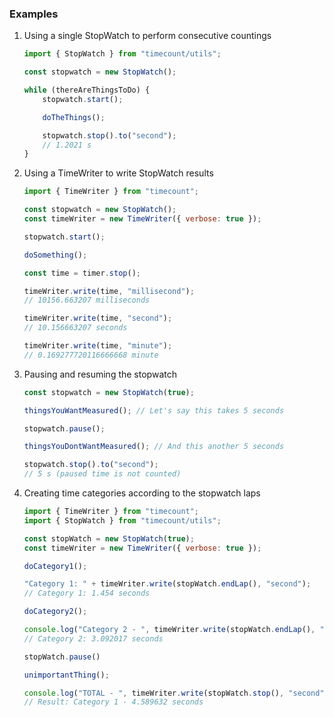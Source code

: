 ### Examples

1. Using a single StopWatch to perform consecutive countings
    ```javascript
    import { StopWatch } from "timecount/utils";

    const stopwatch = new StopWatch();

    while (thereAreThingsToDo) {
        stopwatch.start();

        doTheThings();

        stopwatch.stop().to("second");
        // 1.2021 s
    }
    ```
2. Using a TimeWriter to write StopWatch results
    ```javascript
    import { TimeWriter } from "timecount";

    const stopwatch = new StopWatch();
    const timeWriter = new TimeWriter({ verbose: true });

    stopwatch.start();

    doSomething();

    const time = timer.stop();

    timeWriter.write(time, "millisecond");
    // 10156.663207 milliseconds

    timeWriter.write(time, "second");
    // 10.156663207 seconds

    timeWriter.write(time, "minute");
    // 0.169277720116666668 minute
    ```
3. Pausing and resuming the stopwatch
    ```javascript
    const stopwatch = new StopWatch(true);

    thingsYouWantMeasured(); // Let's say this takes 5 seconds

    stopwatch.pause();

    thingsYouDontWantMeasured(); // And this another 5 seconds

    stopwatch.stop().to("second");
    // 5 s (paused time is not counted)

    ```
4. Creating time categories according to the stopwatch laps
    ```javascript
    import { TimeWriter } from "timecount";
    import { StopWatch } from "timecount/utils";

    const stopWatch = new StopWatch(true);
    const timeWriter = new TimeWriter({ verbose: true });

    doCategory1();

    "Category 1: " + timeWriter.write(stopWatch.endLap(), "second");
    // Category 1: 1.454 seconds

    doCategory2();

    console.log("Category 2 - ", timeWriter.write(stopWatch.endLap(), "second"));
    // Category 2: 3.092017 seconds

    stopWatch.pause()

    unimportantThing();

    console.log("TOTAL - ", timeWriter.write(stopWatch.stop(), "second"));
    // Result: Category 1 - 4.589632 seconds
    ```
